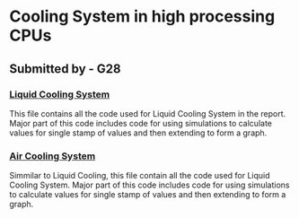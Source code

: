  # Cooling System in high processing CPUs
 
 ## Submitted by - G28

### [Liquid Cooling System](./LiquidCoolingGraphs.mlx)
This file contains all the code used for Liquid Cooling System in the report.
Major part of this code includes code for using simulations to calculate values for single stamp of values and then extending to form a graph.

### [Air Cooling System](./AirCooling.mlx)
Simmilar to Liquid Cooling, this file contain all the code used for Liquid Cooling System.
Major part of this code includes code for using simulations to calculate values for single stamp of values and then extending to form a graph.
